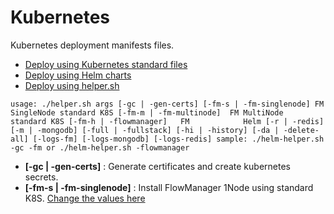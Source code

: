# Kubernetes

Kubernetes deployment manifests files.

* [Deploy using Kubernetes standard files](standard/)
* [Deploy using Helm charts](helm/)
* [Deploy using helper.sh](/)

`
usage: ./helper.sh args
      [-gc | -gen-certs]
      [-fm-s | -fm-singlenode] FM SingleNode standard K8S
      [-fm-m | -fm-multinode]  FM MultiNode  standard K8S
      [-fm-h | -flowmanager]   FM            Helm
      [-r | -redis]
      [-m | -mongodb]
      [-full | -fullstack]
      [-hi | -history]
      [-da | -delete-all]
      [-logs-fm]
      [-logs-mongodb]
      [-logs-redis]
sample:
 ./helm-helper.sh -gc -fm
or
 ./helm-helper.sh -flowmanager
`
 

 - **[-gc | -gen-certs]** : Generate certificates and create kubernetes secrets.
 - **[-fm-s | -fm-singlenode]** : Install FlowManager 1Node using standard K8S. [Change the values here](standard/singlenode/)

